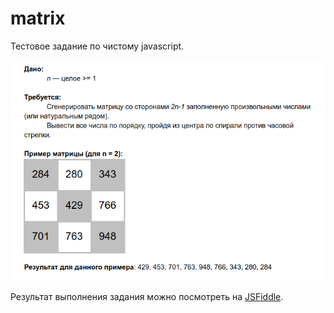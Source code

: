 # matrix
Тестовое задание по чистому javascript.

![Test image](task/test.png)

Результат выполнения задания можно посмотреть на [JSFiddle](https://jsfiddle.net/98mvz7pe/11/).
